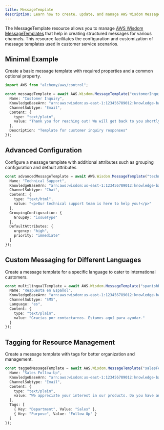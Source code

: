 ```yaml
---
title: MessageTemplate
description: Learn how to create, update, and manage AWS Wisdom MessageTemplates using Alchemy Cloud Control.
---
```


The MessageTemplate resource allows you to manage [AWS Wisdom MessageTemplates](https://docs.aws.amazon.com/wisdom/latest/userguide/) that help in creating structured messages for various channels. This resource facilitates the configuration and customization of message templates used in customer service scenarios.

## Minimal Example

Create a basic message template with required properties and a common optional property.

```ts
import AWS from "alchemy/aws/control";

const messageTemplate = await AWS.Wisdom.MessageTemplate("customerInquiryTemplate", {
  Name: "Customer Inquiry",
  KnowledgeBaseArn: "arn:aws:wisdom:us-east-1:123456789012:knowledge-base/knowledge-base-id",
  ChannelSubtype: "Email",
  Content: {
    type: "text/plain",
    value: "Thank you for reaching out! We will get back to you shortly."
  },
  Description: "Template for customer inquiry responses"
});
```

## Advanced Configuration

Configure a message template with additional attributes such as grouping configuration and default attributes.

```ts
const advancedMessageTemplate = await AWS.Wisdom.MessageTemplate("technicalSupportTemplate", {
  Name: "Technical Support",
  KnowledgeBaseArn: "arn:aws:wisdom:us-east-1:123456789012:knowledge-base/knowledge-base-id",
  ChannelSubtype: "Chat",
  Content: {
    type: "text/html",
    value: "<p>Our technical support team is here to help you!</p>"
  },
  GroupingConfiguration: {
    GroupBy: "issueType"
  },
  DefaultAttributes: {
    urgency: "high",
    priority: "immediate"
  }
});
```

## Custom Messaging for Different Languages

Create a message template for a specific language to cater to international customers.

```ts
const multilingualTemplate = await AWS.Wisdom.MessageTemplate("spanishResponseTemplate", {
  Name: "Respuesta en Español",
  KnowledgeBaseArn: "arn:aws:wisdom:us-east-1:123456789012:knowledge-base/knowledge-base-id",
  ChannelSubtype: "SMS",
  Language: "es",
  Content: {
    type: "text/plain",
    value: "Gracias por contactarnos. Estamos aquí para ayudar."
  }
});
```

## Tagging for Resource Management

Create a message template with tags for better organization and management.

```ts
const taggedMessageTemplate = await AWS.Wisdom.MessageTemplate("salesFollowUpTemplate", {
  Name: "Sales Follow-Up",
  KnowledgeBaseArn: "arn:aws:wisdom:us-east-1:123456789012:knowledge-base/knowledge-base-id",
  ChannelSubtype: "Email",
  Content: {
    type: "text/plain",
    value: "We appreciate your interest in our products. Do you have any questions?"
  },
  Tags: [
    { Key: "Department", Value: "Sales" },
    { Key: "Purpose", Value: "Follow-Up" }
  ]
});
```